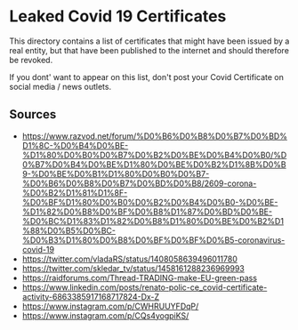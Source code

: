 # Leaked Covid 19 Certificates

This directory contains a list of certificates that might have been
issued by a real entity, but that have been published to the internet
and should therefore be revoked.  
  
If you dont' want to appear on this list, don't post your 
Covid Certificate on social media / news outlets.

## Sources

- https://www.razvod.net/forum/%D0%B6%D0%B8%D0%B7%D0%BD%D1%8C-%D0%B4%D0%BE-%D1%80%D0%B0%D0%B7%D0%B2%D0%BE%D0%B4%D0%B0/%D0%B7%D0%B4%D0%BE%D1%80%D0%BE%D0%B2%D1%8B%D0%B9-%D0%BE%D0%B1%D1%80%D0%B0%D0%B7-%D0%B6%D0%B8%D0%B7%D0%BD%D0%B8/2609-corona-%D0%B2%D1%81%D1%8F-%D0%BF%D1%80%D0%B0%D0%B2%D0%B4%D0%B0-%D0%BE-%D1%82%D0%B8%D0%BF%D0%B8%D1%87%D0%BD%D0%BE-%D0%BC%D1%83%D1%82%D0%B8%D1%80%D0%BE%D0%B2%D1%88%D0%B5%D0%BC-%D0%B3%D1%80%D0%B8%D0%BF%D0%BF%D0%B5-coronavirus-covid-19
- https://twitter.com/vladaRS/status/1408058639496011780
- https://twitter.com/skledar_tv/status/1458161288236969993
- https://raidforums.com/Thread-TRADING-make-EU-green-pass
- https://www.linkedin.com/posts/renato-polic-ce_covid-certificate-activity-6863385917168717824-Dx-Z
- https://www.instagram.com/p/CWHRUUYFDqP/
- https://www.instagram.com/p/CQs4yogpiKS/
